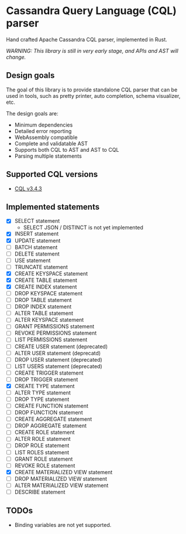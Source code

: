 # Cassandra Query Language (CQL) parser

Hand crafted Apache Cassandra CQL parser, implemented in Rust.

_WARNING: This library is still in very early stage, and APIs and AST will change._

## Design goals

The goal of this library is to provide standalone CQL parser that can be used in tools,
such as pretty printer, auto completion, schema visualizer, etc.

The design goals are:

- Minimum dependencies
- Detailed error reporting
- WebAssembly compatible
- Complete and validatable AST
- Supports both CQL to AST and AST to CQL
- Parsing multiple statements

## Supported CQL versions

- [CQL v3.4.3](https://github.com/apache/cassandra/blob/cassandra-4.0.0/doc/cql3/CQL.textile)

## Implemented statements

- [x] SELECT statement
    - SELECT JSON / DISTINCT is not yet implemented
- [x] INSERT statement
- [x] UPDATE statement
- [ ] BATCH statement
- [ ] DELETE statement
- [ ] USE statement
- [ ] TRUNCATE statement
- [x] CREATE KEYSPACE statement
- [x] CREATE TABLE statement
- [x] CREATE INDEX statement
- [ ] DROP KEYSPACE statement
- [ ] DROP TABLE statement
- [ ] DROP INDEX statement
- [ ] ALTER TABLE statement
- [ ] ALTER KEYSPACE statement
- [ ] GRANT PERMISSIONS statement
- [ ] REVOKE PERMISSIONS statement
- [ ] LIST PERMISSIONS statement
- [ ] CREATE USER statement (deprecated)
- [ ] ALTER USER statement (deprecatd)
- [ ] DROP USER statement (deprecated)
- [ ] LIST USERS statement (deprecated)
- [ ] CREATE TRIGGER statement
- [ ] DROP TRIGGER statement
- [x] CREATE TYPE statement
- [ ] ALTER TYPE statement
- [ ] DROP TYPE statement
- [ ] CREATE FUNCTION statement
- [ ] DROP FUNCTION statement
- [ ] CREATE AGGREGATE statement
- [ ] DROP AGGREGATE statement
- [ ] CREATE ROLE statement
- [ ] ALTER ROLE statement
- [ ] DROP ROLE statement
- [ ] LIST ROLES statement
- [ ] GRANT ROLE statement
- [ ] REVOKE ROLE statement
- [x] CREATE MATERIALIZED VIEW statement
- [ ] DROP MATERIALIZED VIEW statement
- [ ] ALTER MATERIALIZED VIEW statement
- [ ] DESCRIBE statement

## TODOs

- Binding variables are not yet supported.